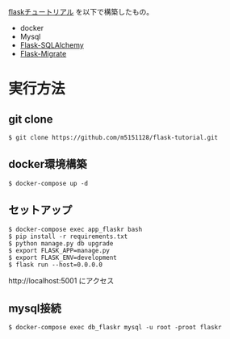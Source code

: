 [flaskチュートリアル](https://msiz07-flask-docs-ja.readthedocs.io/ja/latest/tutorial/index.html) を以下で構築したもの。

* docker
* Mysql
* [Flask-SQLAlchemy](https://flask-sqlalchemy.palletsprojects.com/en/2.x/)
* [Flask-Migrate](https://flask-migrate.readthedocs.io/en/latest/)

# 実行方法

## git clone

```
$ git clone https://github.com/m5151128/flask-tutorial.git
```

## docker環境構築

```
$ docker-compose up -d
```

## セットアップ

```
$ docker-compose exec app_flaskr bash
$ pip install -r requirements.txt
$ python manage.py db upgrade
$ export FLASK_APP=manage.py
$ export FLASK_ENV=development
$ flask run --host=0.0.0.0
```

http://localhost:5001 にアクセス


## mysql接続

```
$ docker-compose exec db_flaskr mysql -u root -proot flaskr
```
